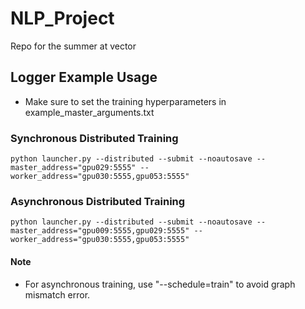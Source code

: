 # NLP_Project
Repo for the summer at vector

## Logger Example Usage
+ Make sure to set the training hyperparameters in example_master_arguments.txt

### Synchronous Distributed Training
```
python launcher.py --distributed --submit --noautosave --master_address="gpu029:5555" --worker_address="gpu030:5555,gpu053:5555"
```

### Asynchronous Distributed Training
```
python launcher.py --distributed --submit --noautosave --master_address="gpu009:5555,gpu029:5555" --worker_address="gpu030:5555,gpu053:5555"
```

#### Note
+ For asynchronous training, use "--schedule=train" to avoid graph mismatch error.
